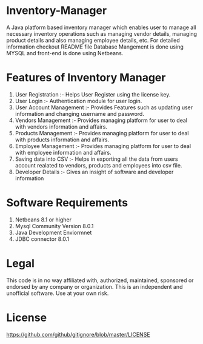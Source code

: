 # Inventory-Manager
A Java platform based inventory manager which enables user to manage all necessary inventory operations such as managing vendor details, managing product details and also managing employee details, etc. For detailed information checkout README file
Database Mangement is done using MYSQL and front-end is done using Netbeans.
# Features of Inventory Manager
1. User Registration :- Helps User Register using the license key.
2. User Login :- Authentication module for user login.
3. User Account Management :- Provides Features such as updating user information and changing username and password. 
4. Vendors Management :- Provides managing platform for user to deal with vendors information and affairs.
5. Products Management :- Provides managing platform for user to deal with products information and affairs.
6. Employee Management :- Provides managing platform for user to deal with employee information and affairs.
7. Saving data into CSV :- Helps in exporting all the data from users account realated to vendors, products and employees into csv file.
8. Developer Details :- Gives an insight of software and developer information
# Software Requirements 
1. Netbeans 8.1 or higher
2. Mysql Community Version 8.0.1
3. Java Development Enviormnet
4. JDBC connector 8.0.1
# Legal
This code is in no way affiliated with, authorized, maintained, sponsored or endorsed by any company or organization. This is an independent and unofficial software. Use at your own risk.
# License 
https://github.com/github/gitignore/blob/master/LICENSE 

